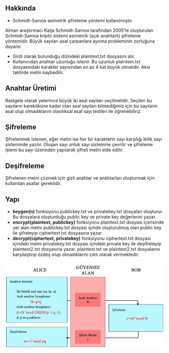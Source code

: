 ## Hakkında

* Schmidt-Samoa asimetrik şifreleme yöntemi kullanılmıştır.

Alman araştırmacı Katja Schmidt-Samoa tarafından 2005’te oluşturulan Schmidt-Samoa kripto sistemi asimetrik (açık anahtarlı) şifreleme yöntemidir. Büyük sayıları asal çarpanlara ayırma probleminin zorluğuna dayanır.

* Girdi olarak bulunduğu dizindeki plaintext.txt dosyasını alır.
* Kullanıcıdan anahtar uzunluğu istenir. Bu uzunluk plaintext.txt dosyasındaki karakter sayısından en az 4 kat büyük olmalıdır. Aksi taktirde metin kaybedilir.

## Anahtar Üretimi

Rastgele olarak yeterince büyük iki asal sayıları seçilmelidir. Seçilen bu sayıların kareköküne kadar olan asal sayıları bilmediğimiz için bu sayıların asal olup olmadıklarını olasılıksal asal sayı testleri ile öğrenebiliriz.

## Şifreleme

Şifrelenmek istenen, eğer metin ise her bir karakterin sayı karşılığı ikilik sayı sisteminde yazılır. Oluşan sayı onluk sayı sistemine çevrilir ve şifreleme işlemi bu sayı üzerinden yapılarak şifreli metin elde edilir.

## Deşifreleme

Şifrelenen metni çözmek için gizli anahtar ve anahtarları oluşturmak için kullanılan asallar gereklidir.

## Yapı

* **keygen(n)** fonksiyonu publickey.txt ve privatekey.txt dosyaları oluşturur. Bu dosyalara oluşturduğu public key ve private key değerlerini yazar.
* **encrypt(plaintext, publickey)** fonksiyonu plaintext.txt dosyası içerisinde yer alan metni publickey.txt dosyası içinde oluşturulmuş olan public key ile şifreleyip ciphertext.txt dosyasına yazar.
* **decrypt(ciphertext, privatekey)** fonksiyonu ciphertext.txt dosyası içindeki metni privatekey.txt dosyası içindeki private key ile deşifreleyip plaintext2.txt dosyasına yazar. plaintext.txt ve plaintext2.txt dosyalarını karşılaştırıp özdeş olup olmadıklarını çıktı olarak vermektedir.

![Schmidt-Samoa-Algoritması](Schmidt-Samoa-Algoritması.jpg)
